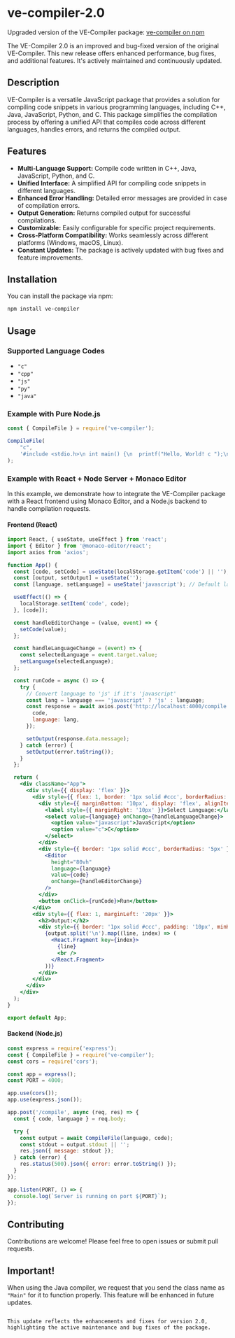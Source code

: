 # ve-compiler-2.0

Upgraded version of the VE-Compiler package: [ve-compiler on npm](https://www.npmjs.com/package/ve-compiler)

The VE-Compiler 2.0 is an improved and bug-fixed version of the original VE-Compiler. This new release offers enhanced performance, bug fixes, and additional features. It's actively maintained and continuously updated.

## Description

VE-Compiler is a versatile JavaScript package that provides a solution for compiling code snippets in various programming languages, including C++, Java, JavaScript, Python, and C. This package simplifies the compilation process by offering a unified API that compiles code across different languages, handles errors, and returns the compiled output.

## Features

- **Multi-Language Support:** Compile code written in C++, Java, JavaScript, Python, and C.
- **Unified Interface:** A simplified API for compiling code snippets in different languages.
- **Enhanced Error Handling:** Detailed error messages are provided in case of compilation errors.
- **Output Generation:** Returns compiled output for successful compilations.
- **Customizable:** Easily configurable for specific project requirements.
- **Cross-Platform Compatibility:** Works seamlessly across different platforms (Windows, macOS, Linux).
- **Constant Updates:** The package is actively updated with bug fixes and feature improvements.

## Installation

You can install the package via npm:

```bash
npm install ve-compiler
```

## Usage

### Supported Language Codes
- `"c"`
- `"cpp"`
- `"js"`
- `"py"`
- `"java"`

### Example with Pure Node.js

```javascript
const { CompileFile } = require('ve-compiler');

CompileFile(
    "c",
    '#include <stdio.h>\n int main() {\n  printf("Hello, World! c ");\n  return 0;\n}'
);
```

### Example with React + Node Server + Monaco Editor

In this example, we demonstrate how to integrate the VE-Compiler package with a React frontend using Monaco Editor, and a Node.js backend to handle compilation requests.

#### Frontend (React)

```jsx
import React, { useState, useEffect } from 'react';
import { Editor } from '@monaco-editor/react';
import axios from 'axios';

function App() {
  const [code, setCode] = useState(localStorage.getItem('code') || '');
  const [output, setOutput] = useState('');
  const [language, setLanguage] = useState('javascript'); // Default language

  useEffect(() => {
    localStorage.setItem('code', code);
  }, [code]);

  const handleEditorChange = (value, event) => {
    setCode(value);
  };

  const handleLanguageChange = (event) => {
    const selectedLanguage = event.target.value;
    setLanguage(selectedLanguage);
  };

  const runCode = async () => {
    try {
      // Convert language to 'js' if it's 'javascript'
      const lang = language === 'javascript' ? 'js' : language;
      const response = await axios.post('http://localhost:4000/compile', {
        code,
        language: lang,
      });

      setOutput(response.data.message);
    } catch (error) {
      setOutput(error.toString());
    }
  };

  return (
    <div className="App">
      <div style={{ display: 'flex' }}>
        <div style={{ flex: 1, border: '1px solid #ccc', borderRadius: '5px', padding: '10px' }}>
          <div style={{ marginBottom: '10px', display: 'flex', alignItems: 'center' }}>
            <label style={{ marginRight: '10px' }}>Select Language:</label>
            <select value={language} onChange={handleLanguageChange}>
              <option value="javascript">JavaScript</option>
              <option value="c">C</option>
            </select>
          </div>
          <div style={{ border: '1px solid #ccc', borderRadius: '5px' }}>
            <Editor
              height="80vh"
              language={language}
              value={code}
              onChange={handleEditorChange}
            />
          </div>
          <button onClick={runCode}>Run</button>
        </div>
        <div style={{ flex: 1, marginLeft: '20px' }}>
          <h2>Output:</h2>
          <div style={{ border: '1px solid #ccc', padding: '10px', minHeight: '80vh' }}>
            {output.split('\n').map((line, index) => (
              <React.Fragment key={index}>
                {line}
                <br />
              </React.Fragment>
            ))}
          </div>
        </div>
      </div>
    </div>
  );
}

export default App;
```

#### Backend (Node.js)

```javascript
const express = require('express');
const { CompileFile } = require('ve-compiler');
const cors = require('cors');

const app = express();
const PORT = 4000;

app.use(cors());
app.use(express.json());

app.post('/compile', async (req, res) => {
  const { code, language } = req.body;

  try {
    const output = await CompileFile(language, code);
    const stdout = output.stdout || '';
    res.json({ message: stdout });
  } catch (error) {
    res.status(500).json({ error: error.toString() });
  }
});

app.listen(PORT, () => {
  console.log(`Server is running on port ${PORT}`);
});
```

## Contributing

Contributions are welcome! Please feel free to open issues or submit pull requests.

## Important!

When using the Java compiler, we request that you send the class name as `"Main"` for it to function properly. This feature will be enhanced in future updates.
```

This update reflects the enhancements and fixes for version 2.0, highlighting the active maintenance and bug fixes of the package.